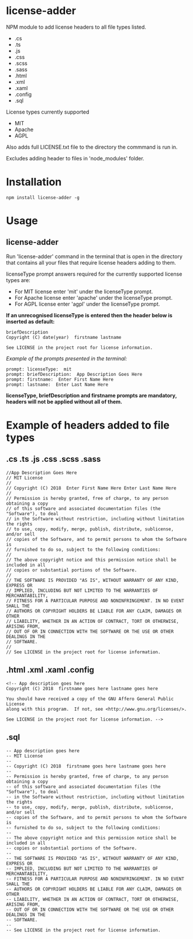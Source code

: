 # license-adder

NPM module to add license headers to all file types listed.

+ .cs
+ .ts
+ .js
+ .css
+ .scss
+ .sass
+ .html
+ .xml
+ .xaml
+ .config
+ .sql

License types currently supported

+ MIT
+ Apache
+ AGPL

Also adds full LICENSE.txt file to the directory the commmand is run in.

Excludes adding header to files in 'node_modules' folder.


# Installation

`npm install license-adder -g`

# Usage

## license-adder

Run 'license-adder' command in the terminal that is open in the directory that contains all your files that require license headers adding to them.

licenseType prompt answers required for the currently supported license types are:

+ For MIT license enter 'mit' under the licenseType prompt.
+ For Apache license enter 'apache' under the licenseType prompt.
+ For AGPL license enter 'agpl' under the licenseType prompt.

**If an unrecognised licenseType is entered then the header below is inserted as default:**

```
briefDescription
Copyright (C) date(year)  firstname lastname

See LICENSE in the project root for license information.
```
*Example of the prompts presented in the terminal:*

```
prompt: licenseType:  mit
prompt: briefDescription:  App Description Goes Here
prompt: firstname:  Enter First Name Here
prompt: lastname:  Enter Last Name Here
```
**licenseType, briefDescription and firstname prompts are mandatory, headers will not be applied without all of them.**

# Example of headers added to file types

## .cs .ts .js .css .scss .sass
```
//App Description Goes Here
// MIT License
//
// Copyright (C) 2018  Enter First Name Here Enter Last Name Here
//
// Permission is hereby granted, free of charge, to any person obtaining a copy
// of this software and associated documentation files (the "Software"), to deal
// in the Software without restriction, including without limitation the rights
// to use, copy, modify, merge, publish, distribute, sublicense, and/or sell
// copies of the Software, and to permit persons to whom the Software is
// furnished to do so, subject to the following conditions:
// 
// The above copyright notice and this permission notice shall be included in all
// copies or substantial portions of the Software.
// 
// THE SOFTWARE IS PROVIDED "AS IS", WITHOUT WARRANTY OF ANY KIND, EXPRESS OR
// IMPLIED, INCLUDING BUT NOT LIMITED TO THE WARRANTIES OF MERCHANTABILITY,
// FITNESS FOR A PARTICULAR PURPOSE AND NONINFRINGEMENT. IN NO EVENT SHALL THE
// AUTHORS OR COPYRIGHT HOLDERS BE LIABLE FOR ANY CLAIM, DAMAGES OR OTHER
// LIABILITY, WHETHER IN AN ACTION OF CONTRACT, TORT OR OTHERWISE, ARISING FROM,
// OUT OF OR IN CONNECTION WITH THE SOFTWARE OR THE USE OR OTHER DEALINGS IN THE
// SOFTWARE.
// 
// See LICENSE in the project root for license information.
```
## .html .xml .xaml .config
```
<!-- App description goes here
Copyright (C) 2018  firstname goes here lastname goes here

You should have received a copy of the GNU Affero General Public License
along with this program.  If not, see <http://www.gnu.org/licenses/>.

See LICENSE in the project root for license information. -->
```
## .sql
```
-- App description goes here
-- MIT License
-- 
-- Copyright (C) 2018  firstname goes here lastname goes here
--
-- Permission is hereby granted, free of charge, to any person obtaining a copy
-- of this software and associated documentation files (the "Software"), to deal
-- in the Software without restriction, including without limitation the rights
-- to use, copy, modify, merge, publish, distribute, sublicense, and/or sell
-- copies of the Software, and to permit persons to whom the Software is
-- furnished to do so, subject to the following conditions:
-- 
-- The above copyright notice and this permission notice shall be included in all
-- copies or substantial portions of the Software.
-- 
-- THE SOFTWARE IS PROVIDED "AS IS", WITHOUT WARRANTY OF ANY KIND, EXPRESS OR
-- IMPLIED, INCLUDING BUT NOT LIMITED TO THE WARRANTIES OF MERCHANTABILITY,
-- FITNESS FOR A PARTICULAR PURPOSE AND NONINFRINGEMENT. IN NO EVENT SHALL THE
-- AUTHORS OR COPYRIGHT HOLDERS BE LIABLE FOR ANY CLAIM, DAMAGES OR OTHER
-- LIABILITY, WHETHER IN AN ACTION OF CONTRACT, TORT OR OTHERWISE, ARISING FROM,
-- OUT OF OR IN CONNECTION WITH THE SOFTWARE OR THE USE OR OTHER DEALINGS IN THE
-- SOFTWARE.
-- 
-- See LICENSE in the project root for license information.
```







